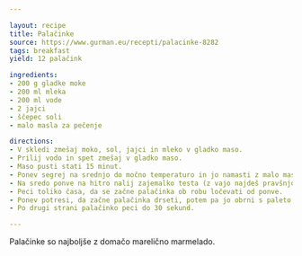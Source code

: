 ```yaml
---

layout: recipe
title: Palačinke
source: https://www.gurman.eu/recepti/palacinke-8282
tags: breakfast
yield: 12 palačink

ingredients:
- 200 g gladke moke
- 200 ml mleka
- 200 ml vode
- 2 jajci
- ščepec soli
- malo masla za pečenje

directions:
- V skledi zmešaj moko, sol, jajci in mleko v gladko maso.
- Prilij vodo in spet zmešaj v gladko maso.
- Maso pusti stati 15 minut.
- Ponev segrej na srednjo do močno temperaturo in jo namasti z malo masla.
- Na sredo ponve na hitro nalij zajemalko testa (z vajo najdeš pravšnjo količino) in testo s hitrim nagibanjem ponve razlij po celotnem dnu.
- Peci toliko časa, da se začne palačinka ob robu ločevati od ponve.
- Ponev potresi, da začne palačinka drseti, potem pa jo obrni s paleto.
- Po drugi strani palačinko peci do 30 sekund.

---
```


Palačinke so najboljše z domačo marelično marmelado.
